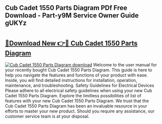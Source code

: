 ## Cub Cadet 1550 Parts Diagram PDf Free Download - Part-y9M Service Owner Guide gUKYz

# <h2><a href="http://dfkh2f.blite.top/?on=Cub+Cadet+1550+Parts+Diagram">🔗Download New 👉🔴 Cub Cadet 1550 Parts Diagram</a></h2>

[![Cub Cadet 1550 Parts Diagram download](https://i.imgur.com/lujVjoI.png)](http://dfkh2f.blite.top/?on=Cub+Cadet+1550+Parts+Diagram)
Welcome to the user manual for your recently bought Cub Cadet 1550 Parts Diagram. This guide is here to help you navigate the features and functions of your product with ease. Inside, you will find detailed instructions for installation, operation, maintenance, and troubleshooting. Safety Guidelines for Electrical Devices Please adhere to all electrical safety guidelines when using your new Cub Cadet 1550 Parts Diagram. Explore the limitless possibilities of list of features with your new Cub Cadet 1550 Parts Diagram. We trust that the Cub Cadet 1550 Parts Diagram has been an invaluable resource in your efforts to master your new product. Should you require any assistance, our customer service team is at your disposal.

